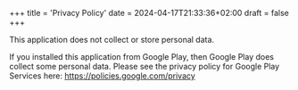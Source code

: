 +++
title = 'Privacy Policy'
date = 2024-04-17T21:33:36+02:00
draft = false
+++

This application does not collect or store personal data.

If you installed this application from Google Play, then Google Play
does collect some personal data. Please see the privacy policy for
Google Play Services here: https://policies.google.com/privacy
